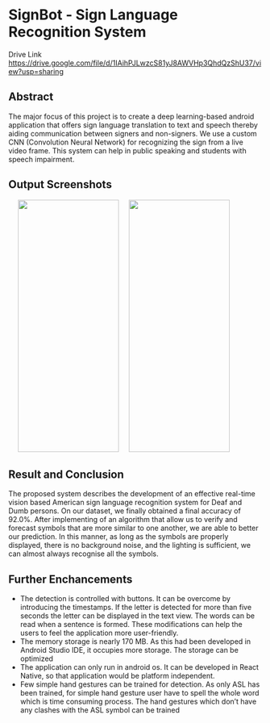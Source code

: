 # SignBot  - Sign Language Recognition System


Drive Link
https://drive.google.com/file/d/1IAihPJLwzcS81yJ8AWVHp3QhdQzShU37/view?usp=sharing

## Abstract
The major focus of this project is to create a deep learning-based android 
application that offers sign language translation to text and speech thereby aiding 
communication between signers and non-signers. We use a custom CNN 
(Convolution Neural Network) for recognizing the sign from a live video frame. 
This system can help in public speaking and students with speech impairment.

## Output Screenshots
<div style="margin-right: 30px;" align="center">
<img src="https://drive.google.com/file/d/1HggRzvQMKlbfjmWwjHY2ahx66Fi_VI70/view?usp=sharing" float="left" width="200px" height="500px" />
  &nbsp; &nbsp;
<img src="https://github.com/Shruthi-Sivagnanam/sign-aloud/assets/82823305/b1d948f9-bdbe-4a28-b9fe-6dff4bd260c5" float="left" width="200px" height="500px"/>
  &nbsp; &nbsp;
</div>

## Result and Conclusion

The proposed system describes the development of an effective real-time vision based American sign language recognition system for Deaf and Dumb persons. On our dataset, we finally obtained a final accuracy of 92.0%. After implementing of an algorithm that allow us to verify and forecast symbols that are more similar to one another, we are able to better our prediction. In this manner, as long as the symbols are properly displayed, there is no background noise, and the lighting is sufficient, we can almost always recognise all the symbols.

## Further Enchancements

- The detection is controlled with buttons. It can be overcome by introducing the timestamps. If the letter is detected for more than five seconds the letter can be displayed in the text view. The words can be read when a sentence is formed. These modifications can help the users to feel the application more user-friendly.
- The memory storage is nearly 170 MB. As this had been developed in Android Studio IDE, it occupies more storage. The storage can be optimized
- The application can only run in android os. It can be developed in React Native, so that application would be platform independent.
- Few simple hand gestures can be trained for detection. As only ASL has been trained, for simple hand gesture user have to spell the whole word which is time consuming process. The hand gestures which don’t have any clashes with the ASL symbol can be trained
